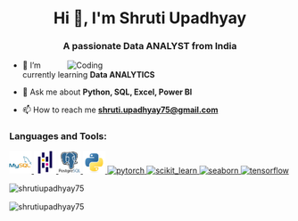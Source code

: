 <h1 align="center">Hi 👋, I'm Shruti Upadhyay</h1>
<h3 align="center">A passionate Data ANALYST from India</h3>
<img align="right" alt="Coding" width="400" src=![image](https://github.com/shrutiupadhyay75/shrutiupadhyay75/assets/122087349/8887878c-878d-46f0-a323-12f65004f069)

>

- 🌱 I’m currently learning **Data ANALYTICS**

- 💬 Ask me about **Python, SQL, Excel, Power BI**

- 📫 How to reach me **shruti.upadhyay75@gmail.com**


<h3 align="left">Languages and Tools:</h3>
<p align="left"> <a href="https://www.mysql.com/" target="_blank" rel="noreferrer"> <img src="https://raw.githubusercontent.com/devicons/devicon/master/icons/mysql/mysql-original-wordmark.svg" alt="mysql" width="40" height="40"/> </a> <a href="https://pandas.pydata.org/" target="_blank" rel="noreferrer"> <img src="https://raw.githubusercontent.com/devicons/devicon/2ae2a900d2f041da66e950e4d48052658d850630/icons/pandas/pandas-original.svg" alt="pandas" width="40" height="40"/> </a> <a href="https://www.postgresql.org" target="_blank" rel="noreferrer"> <img src="https://raw.githubusercontent.com/devicons/devicon/master/icons/postgresql/postgresql-original-wordmark.svg" alt="postgresql" width="40" height="40"/> </a> <a href="https://www.python.org" target="_blank" rel="noreferrer"> <img src="https://raw.githubusercontent.com/devicons/devicon/master/icons/python/python-original.svg" alt="python" width="40" height="40"/> </a> <a href="https://pytorch.org/" target="_blank" rel="noreferrer"> <img src="https://www.vectorlogo.zone/logos/pytorch/pytorch-icon.svg" alt="pytorch" width="40" height="40"/> </a> <a href="https://scikit-learn.org/" target="_blank" rel="noreferrer"> <img src="https://upload.wikimedia.org/wikipedia/commons/0/05/Scikit_learn_logo_small.svg" alt="scikit_learn" width="40" height="40"/> </a> <a href="https://seaborn.pydata.org/" target="_blank" rel="noreferrer"> <img src="https://seaborn.pydata.org/_images/logo-mark-lightbg.svg" alt="seaborn" width="40" height="40"/> </a> <a href="https://www.tensorflow.org" target="_blank" rel="noreferrer"> <img src="https://www.vectorlogo.zone/logos/tensorflow/tensorflow-icon.svg" alt="tensorflow" width="40" height="40"/> </a> </p>

<p><img align="center" src="https://github-readme-stats.vercel.app/api/top-langs?username=shrutiupadhyay75&show_icons=true&locale=en&layout=compact" alt="shrutiupadhyay75" /></p>

<p><img align="center" src="https://github-readme-streak-stats.herokuapp.com/?user=shrutiupadhyay75&" alt="shrutiupadhyay75" /></p>
